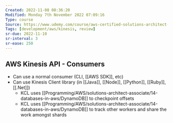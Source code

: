 ```yaml
---
Created: 2022-11-08 08:36:20
Modified: Monday 7th November 2022 07:09:16
Type: course
Source: https://www.udemy.com/course/aws-certified-solutions-architect-associate-saa-c01/?xref=E0Aed11STH4LPUQvCz0GJFABTmM=
Tags: [development/aws/kinesis, review]
sr-due: 2022-11-10
sr-interval: 3
sr-ease: 250
---
```


## AWS Kinesis API - Consumers

- Can use a normal consumer (CLI, [[AWS SDK]], etc)
- Can use Kinesis Client library (in [[Java]], [[Node]], [[Python]], [[Ruby]], [[.Net]])
    - KCL uses [[Programming/AWS/solutions-architect-associate/14-databases-in-aws/DynamoDB]] to checkpoint offsets
    - KCL uses [[Programming/AWS/solutions-architect-associate/14-databases-in-aws/DynamoDB]] to track other workers and share the work amongst shards
